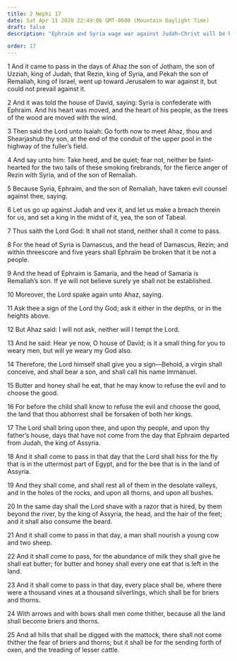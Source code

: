 ```yaml
---
title: 2 Nephi 17
date: Sat Apr 11 2020 22:49:06 GMT-0600 (Mountain Daylight Time)
draft: false
description: "Ephraim and Syria wage war against Judah—Christ will be born of a virgin—Compare Isaiah 7. About 559–545 B.C."

order: 17
---
```

    
1 And it came to pass in the days of Ahaz the son of Jotham, the son of Uzziah, king of Judah, that Rezin, king of Syria, and Pekah the son of Remaliah, king of Israel, went up toward Jerusalem to war against it, but could not prevail against it.

2 And it was told the house of David, saying: Syria is confederate with Ephraim. And his heart was moved, and the heart of his people, as the trees of the wood are moved with the wind.

3 Then said the Lord unto Isaiah: Go forth now to meet Ahaz, thou and Shearjashub thy son, at the end of the conduit of the upper pool in the highway of the fuller’s field.

4 And say unto him: Take heed, and be quiet; fear not, neither be faint-hearted for the two tails of these smoking firebrands, for the fierce anger of Rezin with Syria, and of the son of Remaliah.

5 Because Syria, Ephraim, and the son of Remaliah, have taken evil counsel against thee, saying.

6 Let us go up against Judah and vex it, and let us make a breach therein for us, and set a king in the midst of it, yea, the son of Tabeal.

7 Thus saith the Lord God: It shall not stand, neither shall it come to pass.

8 For the head of Syria is Damascus, and the head of Damascus, Rezin; and within threescore and five years shall Ephraim be broken that it be not a people.

9 And the head of Ephraim is Samaria, and the head of Samaria is Remaliah’s son. If ye will not believe surely ye shall not be established.

10 Moreover, the Lord spake again unto Ahaz, saying.

11 Ask thee a sign of the Lord thy God; ask it either in the depths, or in the heights above.

12 But Ahaz said: I will not ask, neither will I tempt the Lord.

13 And he said: Hear ye now, O house of David; is it a small thing for you to weary men, but will ye weary my God also.

14 Therefore, the Lord himself shall give you a sign—Behold, a virgin shall conceive, and shall bear a son, and shall call his name Immanuel.

15 Butter and honey shall he eat, that he may know to refuse the evil and to choose the good.

16 For before the child shall know to refuse the evil and choose the good, the land that thou abhorrest shall be forsaken of both her kings.

17 The Lord shall bring upon thee, and upon thy people, and upon thy father’s house, days that have not come from the day that Ephraim departed from Judah, the king of Assyria.

18 And it shall come to pass in that day that the Lord shall hiss for the fly that is in the uttermost part of Egypt, and for the bee that is in the land of Assyria.

19 And they shall come, and shall rest all of them in the desolate valleys, and in the holes of the rocks, and upon all thorns, and upon all bushes.

20 In the same day shall the Lord shave with a razor that is hired, by them beyond the river, by the king of Assyria, the head, and the hair of the feet; and it shall also consume the beard.

21 And it shall come to pass in that day, a man shall nourish a young cow and two sheep.

22 And it shall come to pass, for the abundance of milk they shall give he shall eat butter; for butter and honey shall every one eat that is left in the land.

23 And it shall come to pass in that day, every place shall be, where there were a thousand vines at a thousand silverlings, which shall be for briers and thorns.

24 With arrows and with bows shall men come thither, because all the land shall become briers and thorns.

25 And all hills that shall be digged with the mattock, there shall not come thither the fear of briers and thorns; but it shall be for the sending forth of oxen, and the treading of lesser cattle.
